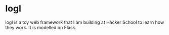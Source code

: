 logl
======

logl is a toy web framework that I am building at Hacker School to learn how they work. It is modelled on Flask.
